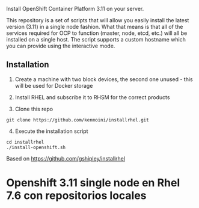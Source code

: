Install OpenShift Container Platform 3.11 on your server.

This repository is a set of scripts that will allow you easily install the latest version (3.11) in a single node fashion.  What that means is that all of the services required for OCP to function (master, node, etcd, etc.) will all be installed on a single host.  The script supports a custom hostname which you can provide using the interactive mode.

## Installation

1. Create a machine with two block devices, the second one unused - this will be used for Docker storage

2. Install RHEL and subscribe it to RHSM for the correct products 

3. Clone this repo

```
git clone https://github.com/kenmoini/installrhel.git
```

4. Execute the installation script

```
cd installrhel
./install-openshift.sh
```

Based on https://github.com/gshipley/installrhel
# Openshift 3.11 single node en Rhel 7.6 con repositorios locales
